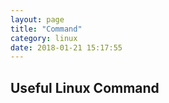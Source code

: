 ```yaml
---
layout: page
title: "Command"
category: linux
date: 2018-01-21 15:17:55
---
```


## Useful Linux Command